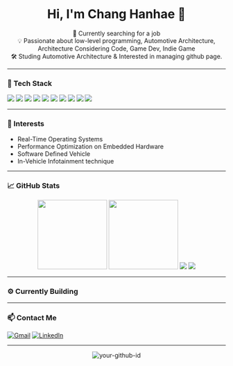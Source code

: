 <h1 align="center">Hi, I'm Chang Hanhae 👋</h1>

<p align="center">
  🚗 Currently searching for a job <br/>
  💡 Passionate about low-level programming, Automotive Architecture, Architecture Considering Code, Game Dev, Indie Game<br/>
  🛠️ Studing Automotive Architecture & Interested in managing github page.
</p>

---

### 🔧 Tech Stack
<p>
<img src="https://img.shields.io/badge/C-A8B9CC?style=for-the-badge&logo=c&logoColor=black"/>
<img src="https://img.shields.io/badge/C++-00599C?style=for-the-badge&logo=cplusplus&logoColor=white"/>
<img src="https://img.shields.io/badge/C%23-239120?style=for-the-badge&logo=c-sharp&logoColor=white"/>
<img src="https://img.shields.io/badge/Python-3776AB?style=for-the-badge&logo=python&logoColor=white"/>
<img src="https://img.shields.io/badge/OpenGL-5586A4?style=for-the-badge&logo=opengl&logoColor=white"/>
<img src="https://img.shields.io/badge/CUDA-76B900?style=for-the-badge&logo=nvidia&logoColor=white"/>
<img src="https://img.shields.io/badge/Field-Embedded%20Systems-blueviolet?style=for-the-badge"/>
<img src="https://img.shields.io/badge/OS%20Project-Pintos-orange?style=for-the-badge"/>
<img src="https://img.shields.io/badge/Soft%20Skills-Problem%20Solving-9cf?style=for-the-badge"/>
<img src="https://img.shields.io/badge/Skill-Datasheet%20Analysis-333?style=for-the-badge"/>
</p>

---

### 🛞 Interests  
- Real-Time Operating Systems  
- Performance Optimization on Embedded Hardware
- Software Defined Vehicle
- In-Vehicle Infotainment technique

---

### 📈 GitHub Stats
<p align="center">
<img src="https://github-readme-stats.vercel.app/api?username=Myungchi99&show_icons=true&theme=tokyonight&count_private=true" height="160"/>
<img src="https://github-readme-streak-stats.herokuapp.com/?username=Myungchi99&theme=tokyonight&count_private=true" height="160"/>
<img src="https://github-readme-activity-graph.vercel.app/graph?username=Myungchi99&theme=github-dark" />
<img src="https://github-profile-trophy.vercel.app/?username=Myungchi99&theme=tokyonight" />
</p>

---

### ⚙️ Currently Building


---

### 📫 Contact Me
[![Gmail](https://img.shields.io/badge/gmail-D14836?style=flat-square&logo=gmail&logoColor=white)](mailto:hansun333@gmail.com)
[![LinkedIn](https://img.shields.io/badge/linkedin-0A66C2?style=flat-square&logo=linkedin&logoColor=white)](https://www.linkedin.com/in/%ED%95%9C%ED%95%B4-%EC%9E%A5-b45149285/)

---

<!-- Optional: 방문자 수 -->
<p align="center">
  <img src="https://komarev.com/ghpvc/?username=YourGitHubID&label=Profile%20views&color=0e75b6&style=flat" alt="your-github-id" />
</p>
